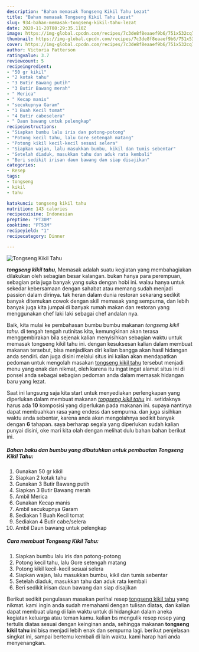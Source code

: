 ```yaml
---
description: "Bahan memasak Tongseng Kikil Tahu Lezat"
title: "Bahan memasak Tongseng Kikil Tahu Lezat"
slug: 934-bahan-memasak-tongseng-kikil-tahu-lezat
date: 2020-11-20T08:29:35.110Z
image: https://img-global.cpcdn.com/recipes/7c3de8f8eaaef9b6/751x532cq70/tongseng-kikil-tahu-foto-resep-utama.jpg
thumbnail: https://img-global.cpcdn.com/recipes/7c3de8f8eaaef9b6/751x532cq70/tongseng-kikil-tahu-foto-resep-utama.jpg
cover: https://img-global.cpcdn.com/recipes/7c3de8f8eaaef9b6/751x532cq70/tongseng-kikil-tahu-foto-resep-utama.jpg
author: Victoria Patterson
ratingvalue: 3.7
reviewcount: 5
recipeingredient:
- "50 gr kikil"
- "2 kotak tahu"
- "3 Butir Bawang putih"
- "3 Butir Bawang merah"
- " Merica"
- " Kecap manis"
- "secukupnya Garam"
- "1 Buah Kecil tomat"
- "4 Butir cabeselera"
- " Daun bawang untuk pelengkap"
recipeinstructions:
- "Siapkan bumbu lalu iris dan potong-potong"
- "Potong kecil tahu, lalu Gore setengah matang"
- "Potong kikil kecil-kecil sesuai selera"
- "Siapkan wajan, lalu masukkan bumbu, kikil dan tumis sebentar"
- "Setelah diaduk, masukkan tahu dan aduk rata kembali"
- "Beri sedikit irisan daun bawang dan siap disajikan"
categories:
- Resep
tags:
- tongseng
- kikil
- tahu

katakunci: tongseng kikil tahu 
nutrition: 143 calories
recipecuisine: Indonesian
preptime: "PT30M"
cooktime: "PT53M"
recipeyield: "1"
recipecategory: Dinner

---
```



![Tongseng Kikil Tahu](https://img-global.cpcdn.com/recipes/7c3de8f8eaaef9b6/751x532cq70/tongseng-kikil-tahu-foto-resep-utama.jpg)

<b><i>tongseng kikil tahu</i></b>, Memasak adalah suatu kegiatan yang membahagiakan dilakukan oleh sebagian besar kalangan. bukan hanya para perempuan, sebagian pria juga banyak yang suka dengan hobi ini. walau hanya untuk sekedar kebersamaan dengan sahabat atau memang sudah menjadi passion dalam dirinya. tak heran dalam dunia restoran sekarang sedikit banyak ditemukan cowok dengan skill memasak yang sempurna, dan lebih banyak juga kita jumpai di banyak rumah makan dan restoran yang menggunakan chef laki laki sebagai chef andalan nya.



Baik, kita mulai ke pembahasan bumbu bumbu makanan <i>tongseng kikil tahu</i>. di tengah tengah rutinitas kita, kemungkinan akan terasa menggembirakan bila sejenak kalian menyisihkan sebagian waktu untuk memasak tongseng kikil tahu ini. dengan kesuksesan kalian dalam membuat makanan tersebut, bisa menjadikan diri kalian bangga akan hasil hidangan anda sendiri. dan juga disini melalui situs ini kalian akan mendapatkan pedoman untuk mengolah masakan <u>tongseng kikil tahu</u> tersebut menjadi menu yang enak dan nikmat, oleh karena itu ingat ingat alamat situs ini di ponsel anda sebagai sebagian pedoman anda dalam memasak hidangan baru yang lezat.


Saat ini langsung saja kita start untuk menyediakan perlengkapan yang diperlukan dalam membuat makanan <u><i>tongseng kikil tahu</i></u> ini. setidaknya harus ada <b>10</b> komposisi yang diperlukan pada makanan ini. supaya nantinya dapat membuahkan rasa yang endess dan sempurna. dan juga sisihkan waktu anda sebentar, karena anda akan mengolahnya sedikit banyak dengan <b>6</b> tahapan. saya berharap segala yang diperlukan sudah kalian punyai disini, oke mari kita olah dengan melihat dulu bahan bahan berikut ini.

<!--inarticleads1-->

##### Bahan baku dan bumbu yang dibutuhkan untuk pembuatan Tongseng Kikil Tahu:

1. Gunakan 50 gr kikil
1. Siapkan 2 kotak tahu
1. Gunakan 3 Butir Bawang putih
1. Siapkan 3 Butir Bawang merah
1. Ambil  Merica
1. Gunakan  Kecap manis
1. Ambil secukupnya Garam
1. Sediakan 1 Buah Kecil tomat
1. Sediakan 4 Butir cabe/selera
1. Ambil  Daun bawang untuk pelengkap




<!--inarticleads2-->

##### Cara membuat Tongseng Kikil Tahu:

1. Siapkan bumbu lalu iris dan potong-potong
1. Potong kecil tahu, lalu Gore setengah matang
1. Potong kikil kecil-kecil sesuai selera
1. Siapkan wajan, lalu masukkan bumbu, kikil dan tumis sebentar
1. Setelah diaduk, masukkan tahu dan aduk rata kembali
1. Beri sedikit irisan daun bawang dan siap disajikan




Berikut sedikit pengulasan masakan perihal resep <u>tongseng kikil tahu</u> yang nikmat. kami ingin anda sudah memahami dengan tulisan diatas, dan kalian dapat membuat ulang di lain waktu untuk di hidangkan dalam aneka kegiatan keluarga atau teman kamu. kalian bs mengulik resep resep yang tertulis diatas sesuai dengan keinginan anda, sehingga makanan <b>tongseng kikil tahu</b> ini bisa menjadi lebih enak dan sempurna lagi. berikut penjelasan singkat ini, sampai bertemu kembali di lain waktu. kami harap hari anda menyenangkan.
